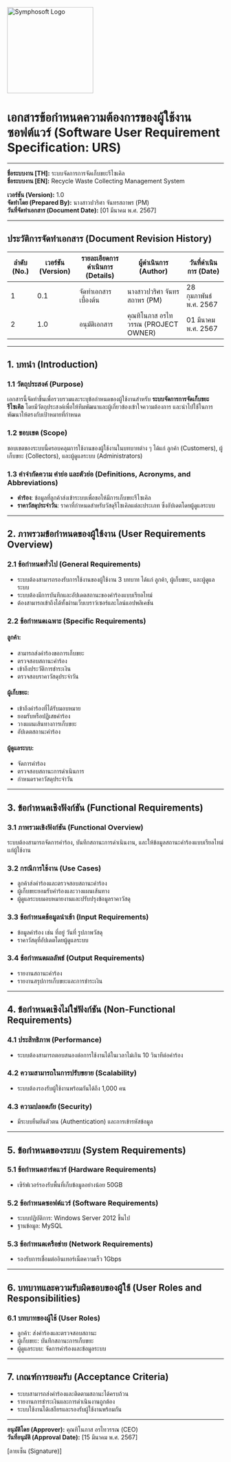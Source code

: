 <img src="https://www.symphosoft.com/logo/symphosoftLogo.png" alt="Symphosoft Logo" style="width:200px;"/>

# เอกสารข้อกำหนดความต้องการของผู้ใช้งานซอฟต์แวร์ (Software User Requirement Specification: URS)

---

**ชื่อระบบงาน [TH]:** ระบบจัดการการจัดเก็บขยะรีไซเคิล  
**ชื่อระบบงาน [EN]:** Recycle Waste Collecting Management System  

**เวอร์ชัน (Version):** 1.0  
**จัดทำโดย (Prepared By):** นางสาวปวริศา จันทรสถาพร (PM)  
**วันที่จัดทำเอกสาร (Document Date):** [01 มีนาคม พ.ศ. 2567]  

---

## ประวัติการจัดทำเอกสาร (Document Revision History)

| ลำดับ (No.) | เวอร์ชัน (Version) | รายละเอียดการดำเนินการ (Details)   | ผู้ดำเนินการ (Author) | วันที่ดำเนินการ (Date) |
|-------------|---------------------|-------------------------------------|-----------------------|------------------------|
| 1           | 0.1                 | จัดทำเอกสารเบื้องต้น               | นางสาวปวริศา จันทรสถาพร (PM)  | 28 กุมภาพันธ์ พ.ศ. 2567 |
| 2           | 1.0                 | อนุมัติเอกสาร                     | คุณทิโนภาส อรไทวรรณ (PROJECT OWNER)  | 01 มีนาคม พ.ศ. 2567    |

---

## 1. บทนำ (Introduction)

### 1.1 วัตถุประสงค์ (Purpose)
เอกสารนี้จัดทำขึ้นเพื่อรวบรวมและระบุข้อกำหนดของผู้ใช้งานสำหรับ **ระบบจัดการการจัดเก็บขยะรีไซเคิล** โดยมีวัตถุประสงค์เพื่อให้ทีมพัฒนาและผู้เกี่ยวข้องเข้าใจความต้องการ และนำไปใช้ในการพัฒนาให้ตรงกับเป้าหมายที่กำหนด

### 1.2 ขอบเขต (Scope)
ขอบเขตของระบบนี้ครอบคลุมการใช้งานของผู้ใช้งานในบทบาทต่าง ๆ ได้แก่ ลูกค้า (Customers), ผู้เก็บขยะ (Collectors), และผู้ดูแลระบบ (Administrators)

### 1.3 คำจำกัดความ คำย่อ และตัวย่อ (Definitions, Acronyms, and Abbreviations)
- **คำร้อง**: ข้อมูลที่ลูกค้าส่งเข้าระบบเพื่อขอให้มีการเก็บขยะรีไซเคิล
- **ราคาวัสดุประจำวัน**: ราคาที่กำหนดสำหรับวัสดุรีไซเคิลแต่ละประเภท ซึ่งอัปเดตโดยผู้ดูแลระบบ

---

## 2. ภาพรวมข้อกำหนดของผู้ใช้งาน (User Requirements Overview)

### 2.1 ข้อกำหนดทั่วไป (General Requirements)
- ระบบต้องสามารถรองรับการใช้งานของผู้ใช้งาน 3 บทบาท ได้แก่ ลูกค้า, ผู้เก็บขยะ, และผู้ดูแลระบบ
- ระบบต้องมีการบันทึกและอัปเดตสถานะของคำร้องแบบเรียลไทม์
- ต้องสามารถเข้าถึงได้ทั้งผ่านเว็บเบราว์เซอร์และไลน์แอปพลิเคชัน

### 2.2 ข้อกำหนดเฉพาะ (Specific Requirements)
#### ลูกค้า:
- สามารถส่งคำร้องขอการเก็บขยะ
- ตรวจสอบสถานะคำร้อง
- เข้าถึงประวัติการชำระเงิน
- ตรวจสอบราคาวัสดุประจำวัน

#### ผู้เก็บขยะ:
- เข้าถึงคำร้องที่ได้รับมอบหมาย
- ยอมรับหรือปฏิเสธคำร้อง
- วางแผนเส้นทางการเก็บขยะ
- อัปเดตสถานะคำร้อง

#### ผู้ดูแลระบบ:
- จัดการคำร้อง
- ตรวจสอบสถานะการดำเนินการ
- กำหนดราคาวัสดุประจำวัน

---

## 3. ข้อกำหนดเชิงฟังก์ชัน (Functional Requirements)

### 3.1 ภาพรวมเชิงฟังก์ชัน (Functional Overview)
ระบบต้องสามารถจัดการคำร้อง, บันทึกสถานะการดำเนินงาน, และให้ข้อมูลสถานะคำร้องแบบเรียลไทม์แก่ผู้ใช้งาน

### 3.2 กรณีการใช้งาน (Use Cases)
- ลูกค้าส่งคำร้องและตรวจสอบสถานะคำร้อง
- ผู้เก็บขยะยอมรับคำร้องและวางแผนเส้นทาง
- ผู้ดูแลระบบมอบหมายงานและปรับปรุงข้อมูลราคาวัสดุ

### 3.3 ข้อกำหนดข้อมูลนำเข้า (Input Requirements)
- ข้อมูลคำร้อง เช่น ที่อยู่ วันที่ รูปภาพวัสดุ
- ราคาวัสดุที่อัปเดตโดยผู้ดูแลระบบ

### 3.4 ข้อกำหนดผลลัพธ์ (Output Requirements)
- รายงานสถานะคำร้อง
- รายงานสรุปการเก็บขยะและการชำระเงิน

---

## 4. ข้อกำหนดเชิงไม่ใช่ฟังก์ชัน (Non-Functional Requirements)

### 4.1 ประสิทธิภาพ (Performance)
- ระบบต้องสามารถตอบสนองต่อการใช้งานได้ในเวลาไม่เกิน 10 วินาทีต่อคำร้อง

### 4.2 ความสามารถในการปรับขยาย (Scalability)
- ระบบต้องรองรับผู้ใช้งานพร้อมกันได้ถึง 1,000 คน

### 4.3 ความปลอดภัย (Security)
- มีระบบยืนยันตัวตน (Authentication) และการเข้ารหัสข้อมูล

---

## 5. ข้อกำหนดของระบบ (System Requirements)

### 5.1 ข้อกำหนดฮาร์ดแวร์ (Hardware Requirements)
- เซิร์ฟเวอร์รองรับพื้นที่เก็บข้อมูลอย่างน้อย 50GB

### 5.2 ข้อกำหนดซอฟต์แวร์ (Software Requirements)
- ระบบปฏิบัติการ: Windows Server 2012 ขึ้นไป
- ฐานข้อมูล: MySQL

### 5.3 ข้อกำหนดเครือข่าย (Network Requirements)
- รองรับการเชื่อมต่ออินเทอร์เน็ตความเร็ว 1Gbps

---

## 6. บทบาทและความรับผิดชอบของผู้ใช้ (User Roles and Responsibilities)

### 6.1 บทบาทของผู้ใช้ (User Roles)
- ลูกค้า: ส่งคำร้องและตรวจสอบสถานะ
- ผู้เก็บขยะ: บันทึกสถานะการเก็บขยะ
- ผู้ดูแลระบบ: จัดการคำร้องและข้อมูลระบบ

---

## 7. เกณฑ์การยอมรับ (Acceptance Criteria)

- ระบบสามารถส่งคำร้องและติดตามสถานะได้ครบถ้วน
- รายงานการชำระเงินและการดำเนินงานถูกต้อง
- ระบบใช้งานได้เสถียรและรองรับผู้ใช้งานพร้อมกัน

---

**อนุมัติโดย (Approver):** คุณทิโนภาส อรไทวรรณ (CEO)  
**วันที่อนุมัติ (Approval Date):** [15 มีนาคม พ.ศ. 2567]  

[ลายเซ็น (Signature)]